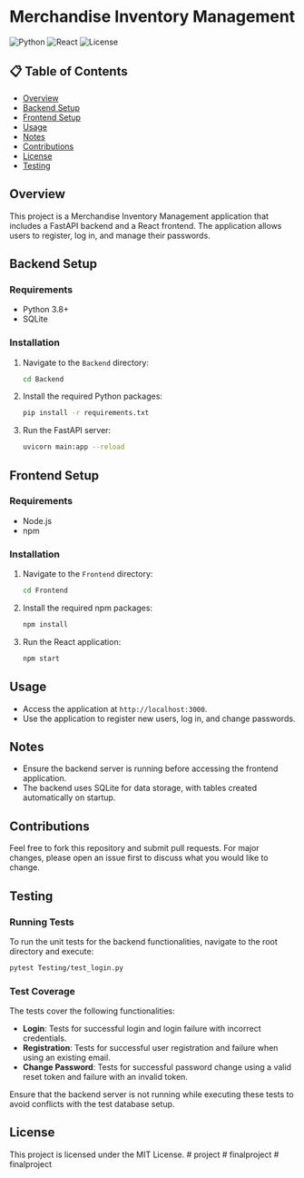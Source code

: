 # Merchandise Inventory Management

![Python](https://img.shields.io/badge/Python-3.8%2B-blue) ![React](https://img.shields.io/badge/React-17%2B-blue) ![License](https://img.shields.io/badge/License-MIT-green)

## 📋 Table of Contents
- [Overview](#overview)
- [Backend Setup](#backend-setup)
- [Frontend Setup](#frontend-setup)
- [Usage](#usage)
- [Notes](#notes)
- [Contributions](#contributions)
- [License](#license)
- [Testing](#testing)

## Overview
This project is a Merchandise Inventory Management application that includes a FastAPI backend and a React frontend. The application allows users to register, log in, and manage their passwords.

## Backend Setup

### Requirements
- Python 3.8+
- SQLite

### Installation
1. Navigate to the `Backend` directory:
   ```bash
   cd Backend
   ```
2. Install the required Python packages:
   ```bash
   pip install -r requirements.txt
   ```
3. Run the FastAPI server:
   ```bash
   uvicorn main:app --reload
   ```

## Frontend Setup

### Requirements
- Node.js
- npm

### Installation
1. Navigate to the `Frontend` directory:
   ```bash
   cd Frontend
   ```
2. Install the required npm packages:
   ```bash
   npm install
   ```
3. Run the React application:
   ```bash
   npm start
   ```

## Usage
- Access the application at `http://localhost:3000`.
- Use the application to register new users, log in, and change passwords.

## Notes
- Ensure the backend server is running before accessing the frontend application.
- The backend uses SQLite for data storage, with tables created automatically on startup.

## Contributions
Feel free to fork this repository and submit pull requests. For major changes, please open an issue first to discuss what you would like to change.

## Testing

### Running Tests
To run the unit tests for the backend functionalities, navigate to the root directory and execute:

```bash
pytest Testing/test_login.py
```

### Test Coverage
The tests cover the following functionalities:
- **Login**: Tests for successful login and login failure with incorrect credentials.
- **Registration**: Tests for successful user registration and failure when using an existing email.
- **Change Password**: Tests for successful password change using a valid reset token and failure with an invalid token.

Ensure that the backend server is not running while executing these tests to avoid conflicts with the test database setup.

## License
This project is licensed under the MIT License.
#   p r o j e c t  
 #   f i n a l p r o j e c t  
 #   f i n a l p r o j e c t  
 